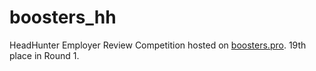 # boosters_hh
HeadHunter Employer Review Competition hosted on [boosters.pro](https://boosters.pro/championship/HeadHunter/overview). 
19th place in Round 1.
